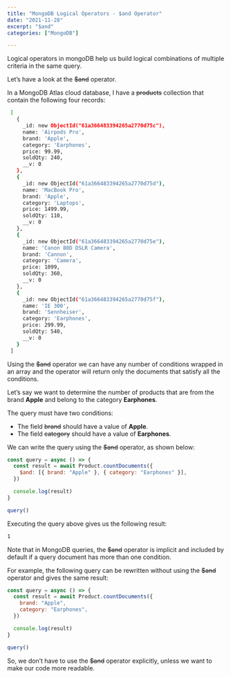 ```yaml
---
title: "MongoDB Logical Operators - $and Operator"
date: "2021-11-28"
excerpt: "$and"
categories: ["MongoDB"]

---
```


Logical operators in mongoDB help us build logical combinations of multiple criteria in the same query.

Let’s have a look at the ~~$and~~ operator.

In a MongoDB Atlas cloud database, I have a ~~products~~ collection that contain the following four records:

```sh {numberLines}
 [
   {
     _id: new ObjectId("61a366483394265a2770d75c"),
     name: 'Airpods Pro',
     brand: 'Apple',
     category: 'Earphones',
     price: 99.99,
     soldQty: 240,
     __v: 0
   },
   {
     _id: new ObjectId("61a366483394265a2770d75d"),
     name: 'MacBook Pro',
     brand: 'Apple',
     category: 'Laptops',
     price: 1499.99,
     soldQty: 110,
     __v: 0
   },
   {
     _id: new ObjectId("61a366483394265a2770d75e"),
     name: 'Canon 80D DSLR Camera',
     brand: 'Cannon',
     category: 'Camera',
     price: 1099,
     soldQty: 360,
     __v: 0
   },
   {
     _id: new ObjectId("61a366483394265a2770d75f"),
     name: 'IE 300',
     brand: 'Sennheiser',
     category: 'Earphones',
     price: 299.99,
     soldQty: 540,
     __v: 0
   }
 ]
```

Using the ~~$and~~ operator we can have any number of conditions wrapped in an array and the operator will return only the documents that satisfy all the conditions.

Let’s say we want to determine the number of products that are from the brand **Apple** and belong to the category **Earphones**.

The query must have two conditions:

- The field ~~brand~~ should have a value of **Apple**.
- The field ~~category~~ should have a value of **Earphones**.

We can write the query using the ~~$and~~ operator, as shown below:

```js {numberLines, 3-3}
const query = async () => {
  const result = await Product.countDocuments({
    $and: [{ brand: "Apple" }, { category: "Earphones" }],
  })

  console.log(result)
}

query()
```

Executing the query above gives us the following result:

```sh {numberLines}
1
```

Note that in MongoDB queries, the ~~$and~~ operator is implicit and included by default if a query document has more than one condition.

For example, the following query can be rewritten without using the ~~$and~~ operator and gives the same result:

```js {numberLines}
const query = async () => {
  const result = await Product.countDocuments({
    brand: "Apple",
    category: "Earphones",
  })

  console.log(result)
}

query()
```

So, we don’t have to use the ~~$and~~ operator explicitly, unless we want to make our code more readable.
